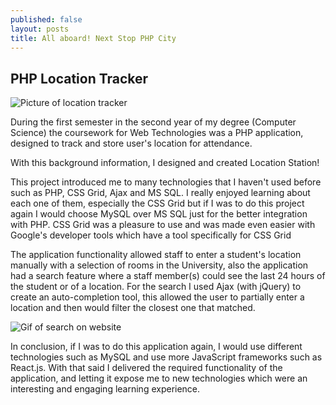 ```yaml
---
published: false
layout: posts
title: All aboard! Next Stop PHP City
---
```

## PHP Location Tracker

![Picture of location tracker]({{site.baseurl}}//img/LocationStation.png)

During the first semester in the second year of my degree (Computer Science) the coursework for Web Technologies was a PHP application, designed to track and store user's location for attendance.

With this background information, I designed and created Location Station!

This project introduced me to many technologies that I haven't used before such as PHP, CSS Grid, Ajax and MS SQL. I really enjoyed learning about each one of them, especially the CSS Grid but if I was to do this project again I would choose MySQL over MS SQL just for the better integration with PHP. CSS Grid was a pleasure to use and was made even easier with Google's developer tools which have a tool specifically for CSS Grid

The application functionality allowed staff to enter a student's location manually with a selection of rooms in the University, also the application had a search feature where a staff member(s) could see the last 24 hours of the student or of a location.
For the search I used Ajax (with jQuery) to create an auto-completion tool, this allowed the user to partially enter a location and then would filter the closest one that matched.

![Gif of search on website]({{site.baseurl}}/img/LocationStation.gif)


In conclusion, if I was to do this application again, I would use different technologies such as MySQL and use more JavaScript frameworks such as React.js. With that said I delivered the required functionality of the application, and letting it expose me to new technologies which were an interesting and engaging learning experience.